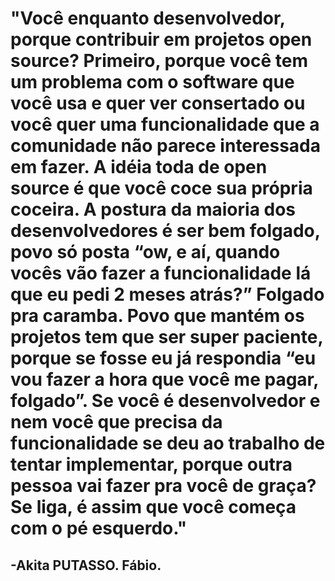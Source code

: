 # "Você enquanto desenvolvedor, porque contribuir em projetos open source? Primeiro, porque você tem um problema com o software que você usa e quer ver consertado ou você quer uma funcionalidade que a comunidade não parece interessada em fazer. A idéia toda de open source é que você coce sua própria coceira. A postura da maioria dos desenvolvedores é ser bem folgado, povo só posta “ow, e aí, quando vocês vão fazer a funcionalidade lá que eu pedi 2 meses atrás?” Folgado pra caramba. Povo que mantém os projetos tem que ser super paciente, porque se fosse eu já respondia “eu vou fazer a hora que você me pagar, folgado”. Se você é desenvolvedor e nem você que precisa da funcionalidade se deu ao trabalho de tentar implementar, porque outra pessoa vai fazer pra você de graça? Se liga, é assim que você começa com o pé esquerdo." 

## -Akita PUTASSO. Fábio.

